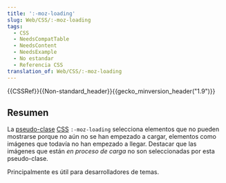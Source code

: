 ```yaml
---
title: ':-moz-loading'
slug: Web/CSS/:-moz-loading
tags:
  - CSS
  - NeedsCompatTable
  - NeedsContent
  - NeedsExample
  - No estandar
  - Referencia CSS
translation_of: Web/CSS/:-moz-loading
---
```

{{CSSRef}}{{Non-standard_header}}{{gecko_minversion_header("1.9")}}

## Resumen

La [pseudo-clase](/es/docs/Web/CSS/Pseudo-classes) [CSS](/es/docs/Web/CSS) `:-moz-loading` selecciona elementos que no pueden mostrarse porque no aún no se han empezado a cargar, elementos como imágenes que todavía no han empezado a llegar. Destacar que las imágenes que están _en proceso de carga_ no son seleccionadas por esta pseudo-clase.

Principalmente es útil para desarrolladores de temas.
